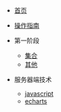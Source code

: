 <!--头部标题 -->
* [首页](/)
* [操作指南](guide)

* 第一阶段
  * [集合](FirstStage/List/list.md)
  * [其他](FirstStage/other)
* 服务器端技术
  * [javascript](02/javascript)
  * [echarts](02/echarts)